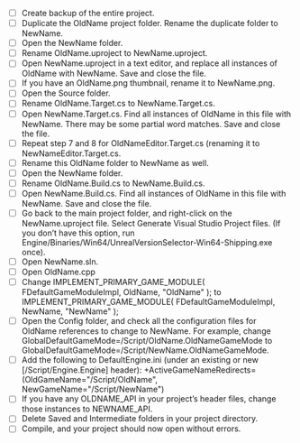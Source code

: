 - [ ] Create backup of the entire project.
- [ ] Duplicate the OldName project folder. Rename the duplicate folder to NewName.
- [ ] Open the NewName folder.
- [ ] Rename OldName.uproject to NewName.uproject.
- [ ] Open NewName.uproject in a text editor, and replace all instances of OldName with NewName. Save and close the file.
- [ ] If you have an OldName.png thumbnail, rename it to NewName.png.
- [ ] Open the Source folder.
- [ ] Rename OldName.Target.cs to NewName.Target.cs.
- [ ] Open NewName.Target.cs. Find all instances of OldName in this file with NewName. There may be some partial word matches. Save and close the file.
- [ ] Repeat step 7 and 8 for OldNameEditor.Target.cs (renaming it to NewNameEditor.Target.cs.
- [ ] Rename this OldName folder to NewName as well.
- [ ] Open the NewName folder.
- [ ] Rename OldName.Build.cs to NewName.Build.cs.
- [ ] Open NewName.Build.cs. Find all instances of OldName in this file with NewName. Save and close the file.
- [ ] Go back to the main project folder, and right-click on the NewName.uproject file. Select Generate Visual Studio Project files. (If you don’t have this option, run Engine/Binaries/Win64/UnrealVersionSelector-Win64-Shipping.exe once).
- [ ] Open NewName.sln.
- [ ] Open OldName.cpp
- [ ] Change IMPLEMENT_PRIMARY_GAME_MODULE( FDefaultGameModuleImpl, OldName, "OldName" ); to IMPLEMENT_PRIMARY_GAME_MODULE( FDefaultGameModuleImpl, NewName, "NewName" );
- [ ] Open the Config folder, and check all the configuration files for OldName references to change to NewName. For example, change GlobalDefaultGameMode=/Script/OldName.OldNameGameMode to GlobalDefaultGameMode=/Script/NewName.OldNameGameMode.
- [ ] Add the following to DefaultEngine.ini (under an existing or new [/Script/Engine.Engine] header): +ActiveGameNameRedirects=(OldGameName="/Script/OldName", NewGameName="/Script/NewName")
- [ ] If you have any OLDNAME_API in your project’s header files, change those instances to NEWNAME_API.
- [ ] Delete Saved and Intermediate folders in your project directory.
- [ ] Compile, and your project should now open without errors.
